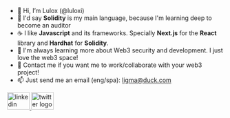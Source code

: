 - 👋 Hi, I’m Lulox (@luloxi)
- 👀 I'd say **Solidity** is my main language, because I'm learning deep to become an auditor
- ☕ I like **Javascript** and its frameworks. Specially **Next.js** for the **React** library and **Hardhat** for **Solidity**.
- 🌱 I'm always learning more about Web3 security and development. I just love the web3 space!
- 💞️ Contact me if you want me to work/collaborate with your web3 project!
- 📫 Just send me an email (eng/spa): ligma@duck.com

<div align="left">
  <a href="https://www.linkedin.com/in/lulox/" target="_blank">
    <img src="https://raw.githubusercontent.com/maurodesouza/profile-readme-generator/master/src/assets/icons/social/linkedin/default.svg" width="52" height="40" alt="linkedin logo"  />
  </a>
  <a href="https://twitter.com/LuloxEth" target="_blank">
    <img src="https://raw.githubusercontent.com/maurodesouza/profile-readme-generator/master/src/assets/icons/social/twitter/default.svg" width="52" height="40" alt="twitter logo"  />
  </a>
</div>

